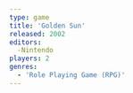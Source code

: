 ```yaml
---
type: game
title: 'Golden Sun'
released: 2002
editors: 
  -Nintendo
players: 2
genres:
  - 'Role Playing Game (RPG)'
---
```

